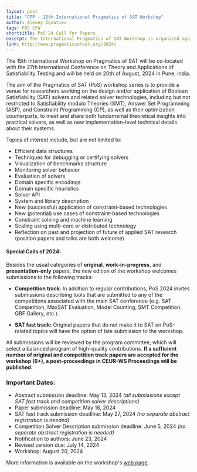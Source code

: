 ```yaml
---
layout: post
title: "CFP - 15th International Pragmatics of SAT Workshop"
author: Alexey Ignatiev
tags: POS CFW
shorttitle: PoS'24 Call for Papers
excerpt: The International Pragmatics of SAT Workshop is organized again this year, as a joint event with SAT'24, with dedicated competition contributions, post-workshop proceedings and SAT'24 fast track.
link: http://www.pragmaticsofsat.org/2024/
---
```


The 15th International Workshop on Pragmatics of SAT will be co-located with the
27th International Conference on Theory and Applications of Satisfiability
Testing and will be held on 20th of August, 2024 in Pune, India.

The aim of the Pragmatics of SAT (PoS) workshop series is to provide a venue for
researchers working on the design and/or application of Boolean Satisfiability
(SAT) solvers and related solver technologies, including but not restricted to
Satisfiability modulo Theories (SMT), Answer Set Programming (ASP), and
Constraint Programming (CP), as well as their optimization counterparts,
to meet and share both fundamental theoretical insights into practical solvers,
as well as new implementation-level technical details about their systems.

Topics of interest include, but are not limited to:

+ Efficient data structures
+ Techniques for debugging or certifying solvers
+ Visualization of benchmarks structure
+ Monitoring solver behavior
+ Evaluation of solvers
+ Domain specific encodings
+ Domain specific heuristics
+ Solver API
+ System and library description
+ New (successful) application of constraint-based technologies
+ New (potential) use cases of constraint-based technologies
+ Constraint solving and machine learning
+ Scaling using multi-core or distributed technology
+ Reflection on past and projection of future of applied SAT research
  (position papers and talks are both welcome)

#### Special Calls of 2024:

Besides the usual categories of **original**, **work-in-progress**, and
**presentation-only** papers, the new edition of the workshop welcomes
submissions to the following tracks:

+ **Competition track**: In addition to regular contributions, PoS 2024
  invites submissions describing tools that are submitted to any of the
  competitions associated with the main SAT conference (e.g. SAT Competition,
  MaxSAT Evaluation, Model Counting, SMT Competition, QBF Gallery, etc.).

+ **SAT fast track:** Original papers that do not make it to SAT on
  PoS-related topics will have the option of late submission to the workshop.

All submissions will be reviewed by the program committee, which will select 
a balanced program of high-quality contributions. **If a sufficient number of
original and competition track papers are accepted for the workshop (6+), a
post-proceedings in CEUR-WS Proceedings will be published.**

### Important Dates:

- Abstract submission deadline: May 13, 2024 *(all submissions except SAT fast track and competition solver descriptions)*
- Paper submission deadline: May 18, 2024
- SAT fast track submission deadline: May 27, 2024 *(no separate abstract registration is needed)*
- Competition Solver Description submission deadline: June 5, 2024 *(no separate abstract registration is needed)*
- Notification to authors: June 23, 2024
- Revised version due: July 14, 2024
- Workshop: August 20, 2024

More information is available on the workshop's [web
page](http://www.pragmaticsofsat.org/2024/).
